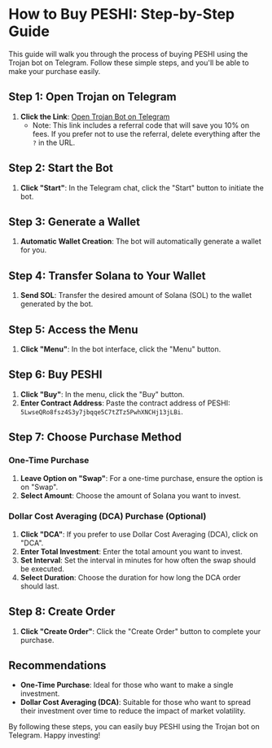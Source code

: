 # How to Buy PESHI: Step-by-Step Guide

This guide will walk you through the process of buying PESHI using the Trojan bot on Telegram. Follow these simple steps, and you'll be able to make your purchase easily.

## Step 1: Open Trojan on Telegram

1. **Click the Link**: [Open Trojan Bot on Telegram](https://t.me/trojan_bot?start=referralcode)
   - Note: This link includes a referral code that will save you 10% on fees. If you prefer not to use the referral, delete everything after the `?` in the URL.

## Step 2: Start the Bot

1. **Click "Start"**: In the Telegram chat, click the "Start" button to initiate the bot.

## Step 3: Generate a Wallet

1. **Automatic Wallet Creation**: The bot will automatically generate a wallet for you.

## Step 4: Transfer Solana to Your Wallet

1. **Send SOL**: Transfer the desired amount of Solana (SOL) to the wallet generated by the bot.

## Step 5: Access the Menu

1. **Click "Menu"**: In the bot interface, click the "Menu" button.

## Step 6: Buy PESHI

1. **Click "Buy"**: In the menu, click the "Buy" button.
2. **Enter Contract Address**: Paste the contract address of PESHI: `5LwseQRo8fsz4S3y7jbqqe5C7tZTz5PwhXNCHj13jLBi`.


## Step 7: Choose Purchase Method

### One-Time Purchase

1. **Leave Option on "Swap"**: For a one-time purchase, ensure the option is on "Swap".
2. **Select Amount**: Choose the amount of Solana you want to invest.

### Dollar Cost Averaging (DCA) Purchase (Optional)

1. **Click "DCA"**: If you prefer to use Dollar Cost Averaging (DCA), click on "DCA".
2. **Enter Total Investment**: Enter the total amount you want to invest.
3. **Set Interval**: Set the interval in minutes for how often the swap should be executed.
4. **Select Duration**: Choose the duration for how long the DCA order should last.

## Step 8: Create Order

1. **Click "Create Order"**: Click the "Create Order" button to complete your purchase.

## Recommendations

- **One-Time Purchase**: Ideal for those who want to make a single investment.
- **Dollar Cost Averaging (DCA)**: Suitable for those who want to spread their investment over time to reduce the impact of market volatility.

By following these steps, you can easily buy PESHI using the Trojan bot on Telegram. Happy investing!
